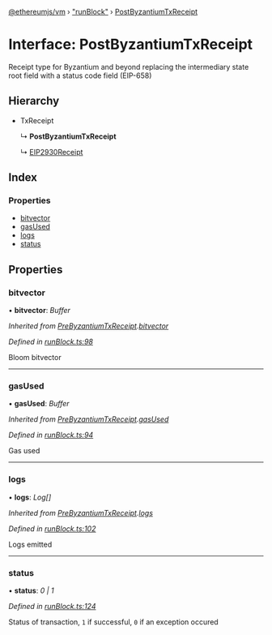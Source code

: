 [@ethereumjs/vm](../README.md) › ["runBlock"](../modules/_runblock_.md) › [PostByzantiumTxReceipt](_runblock_.postbyzantiumtxreceipt.md)

# Interface: PostByzantiumTxReceipt

Receipt type for Byzantium and beyond replacing the intermediary
state root field with a status code field (EIP-658)

## Hierarchy

* TxReceipt

  ↳ **PostByzantiumTxReceipt**

  ↳ [EIP2930Receipt](_runblock_.eip2930receipt.md)

## Index

### Properties

* [bitvector](_runblock_.postbyzantiumtxreceipt.md#bitvector)
* [gasUsed](_runblock_.postbyzantiumtxreceipt.md#gasused)
* [logs](_runblock_.postbyzantiumtxreceipt.md#logs)
* [status](_runblock_.postbyzantiumtxreceipt.md#status)

## Properties

###  bitvector

• **bitvector**: *Buffer*

*Inherited from [PreByzantiumTxReceipt](_runblock_.prebyzantiumtxreceipt.md).[bitvector](_runblock_.prebyzantiumtxreceipt.md#bitvector)*

*Defined in [runBlock.ts:98](https://github.com/ethereumjs/ethereumjs-monorepo/blob/master/packages/vm/lib/runBlock.ts#L98)*

Bloom bitvector

___

###  gasUsed

• **gasUsed**: *Buffer*

*Inherited from [PreByzantiumTxReceipt](_runblock_.prebyzantiumtxreceipt.md).[gasUsed](_runblock_.prebyzantiumtxreceipt.md#gasused)*

*Defined in [runBlock.ts:94](https://github.com/ethereumjs/ethereumjs-monorepo/blob/master/packages/vm/lib/runBlock.ts#L94)*

Gas used

___

###  logs

• **logs**: *Log[]*

*Inherited from [PreByzantiumTxReceipt](_runblock_.prebyzantiumtxreceipt.md).[logs](_runblock_.prebyzantiumtxreceipt.md#logs)*

*Defined in [runBlock.ts:102](https://github.com/ethereumjs/ethereumjs-monorepo/blob/master/packages/vm/lib/runBlock.ts#L102)*

Logs emitted

___

###  status

• **status**: *0 | 1*

*Defined in [runBlock.ts:124](https://github.com/ethereumjs/ethereumjs-monorepo/blob/master/packages/vm/lib/runBlock.ts#L124)*

Status of transaction, `1` if successful, `0` if an exception occured
